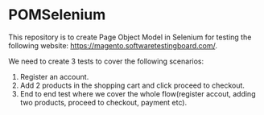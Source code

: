# POMSelenium
This repository is to create Page Object Model in Selenium for testing the following website: https://magento.softwaretestingboard.com/. 

We need to create 3 tests to cover the following scenarios:

 1. Register an account.
 2. Add 2 products in the shopping cart and click proceed to checkout.
 3. End to end test where we cover the whole flow(register accout, adding two products, proceed to checkout, payment etc).
